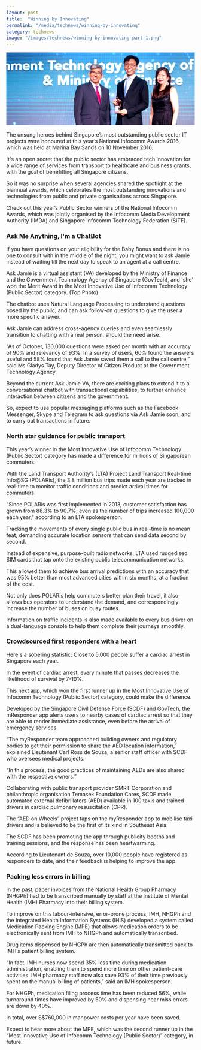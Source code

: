 ```yaml
---
layout: post
title:  "Winning by Innovating"
permalink: "/media/technews/winning-by-innovating"
category: technews
image: "/images/technews/winning-by-innovating-part-1.png"
---
```


![Winning by Innovating](/images/technews/winning-by-innovating-part-1.png)

The unsung heroes behind Singapore’s most outstanding public sector IT projects were honoured at this year’s National Infocomm Awards 2016, which was held at Marina Bay Sands on 10 November 2016.

It's an open secret that the public sector has embraced tech innovation for a wide range of services from transport to healthcare and business grants, with the goal of benefitting all Singapore citizens.

So it was no surprise when several agencies shared the spotlight at the biannual awards, which celebrates the most outstanding innovations and technologies from public and private organisations across Singapore.

Check out this year’s Public Sector winners of the National Infocomm Awards, which was jointly organised by the Infocomm Media Development Authority (IMDA) and Singapore Infocomm Technology Federation (SiTF).

### **Ask Me Anything, I'm a ChatBot**
If you have questions on your eligibility for the Baby Bonus and there is no one to consult with in the middle of the night, you might want to ask Jamie instead of waiting till the next day to speak to an agent at a call centre.

Ask Jamie is a virtual assistant (VA) developed by the Ministry of Finance and the Government Technology Agency of Singapore (GovTech), and 'she' won the Merit Award in the Most Innovative Use of Infocomm Technology (Public Sector) category. (Top Photo)

The chatbot uses Natural Language Processing to understand questions posed by the public, and can ask follow-on questions to give the user a more specific answer.

Ask Jamie can address cross-agency queries and even seamlessly transition to chatting with a real person, should the need arise.

“As of October, 130,000 questions were asked per month with an accuracy of 90% and relevancy of 93%. In a survey of users, 60% found the answers useful and 58% found that Ask Jamie saved them a call to the call centre,” said Ms Gladys Tay, Deputy Director of Citizen Product at the Government Technology Agency.

Beyond the current Ask Jamie VA, there are exciting plans to extend it to a conversational chatbot with transactional capabilities, to further enhance interaction between citizens and the government.

So, expect to use popular messaging platforms such as the Facebook Messenger, Skype and Telegram to ask questions via Ask Jamie soon, and to carry out transactions in future.

### **North star guidance for public transport**
This year’s winner in the Most Innovative Use of Infocomm Technology (Public Sector) category has made a difference for millions of Singaporean commuters.

With the Land Transport Authority’s (LTA) Project Land Transport Real-time Info@SG (POLARis), the 3.8 million bus trips made each year are tracked in real-time to monitor traffic conditions and predict arrival times for commuters. 

“Since POLARis was first implemented in 2013, customer satisfaction has grown from 88.3% to 90.7%, even as the number of trips increased 100,000 each year,” according to an LTA spokesperson.

Tracking the movements of every single public bus in real-time is no mean feat, demanding accurate location sensors that can send data second by second. 

Instead of expensive, purpose-built radio networks, LTA used ruggedised SIM cards that tap onto the existing public telecommunication networks.

This allowed them to achieve bus arrival predictions with an accuracy that was 95% better than most advanced cities within six months, at a fraction of the cost.

Not only does POLARis help commuters better plan their travel, it also allows bus operators to understand the demand, and correspondingly increase the number of buses on busy routes.

Information on traffic incidents is also made available to every bus driver on a dual-language console to help them complete their journeys smoothly.

### **Crowdsourced first responders with a heart**
Here's a sobering statistic: Close to 5,000 people suffer a cardiac arrest in Singapore each year.

In the event of cardiac arrest, every minute that passes decreases the likelihood of survival by 7-10%.

This next app, which won the first runner up in the Most Innovative Use of Infocomm Technology (Public Sector) category, could make the difference.

Developed by the Singapore Civil Defense Force (SCDF) and GovTech, the mResponder app alerts users to nearby cases of cardiac arrest so that they are able to render immediate assistance, even before the arrival of emergency services.

“The myResponder team approached building owners and regulatory bodies to get their permission to share the AED location information,” explained Lieutenant Carl Ross de Souza, a senior staff officer with SCDF who oversees medical projects.

“In this process, the good practices of maintaining AEDs are also shared with the respective owners.”

Collaborating with public transport provider SMRT Corporation and philanthropic organisation Temasek Foundation Cares, SCDF made automated external defibrillators (AED) available in 100 taxis and trained drivers in cardiac pulmonary resuscitation (CPR).

The “AED on Wheels” project taps on the myResponder app to mobilise taxi drivers and is believed to be the first of its kind in Southeast Asia.

The SCDF has been promoting the app through publicity booths and training sessions, and the response has been heartwarming.

 According to Lieutenant de Souza, over 10,000 people have registered as responders to date, and their feedback is helping to improve the app.

### **Packing less errors in billing**
In the past, paper invoices from the National Health Group Pharmacy (NHGPh) had to be transcribed manually by staff at the Institute of Mental Health (IMH) Pharmacy into their billing system.

To improve on this labour-intensive, error-prone process, IMH, NHGPh and the Integrated Health Information Systems (IHiS) developed a system called Medication Packing Engine (MPE) that allows medication orders to be electronically sent from IMH to NHGPh and automatically transcribed.

Drug items dispensed by NHGPh are then automatically transmitted back to IMH’s patient billing system.

“In fact, IMH nurses now spend 35% less time during medication administration, enabling them to spend more time on other patient-care activities. IMH pharmacy staff now also save 93% of their time previously spent on the manual billing of patients,” said an IMH spokesperson.

For NHGPh, medication filing process time has been reduced 56%, while turnaround times have improved by 50% and dispensing near miss errors are down by 40%.

In total, over S$760,000 in manpower costs per year have been saved.

Expect to hear more about the MPE, which was the second runner up in the “Most Innovative Use of Infocomm Technology (Public Sector)” category, in future.
